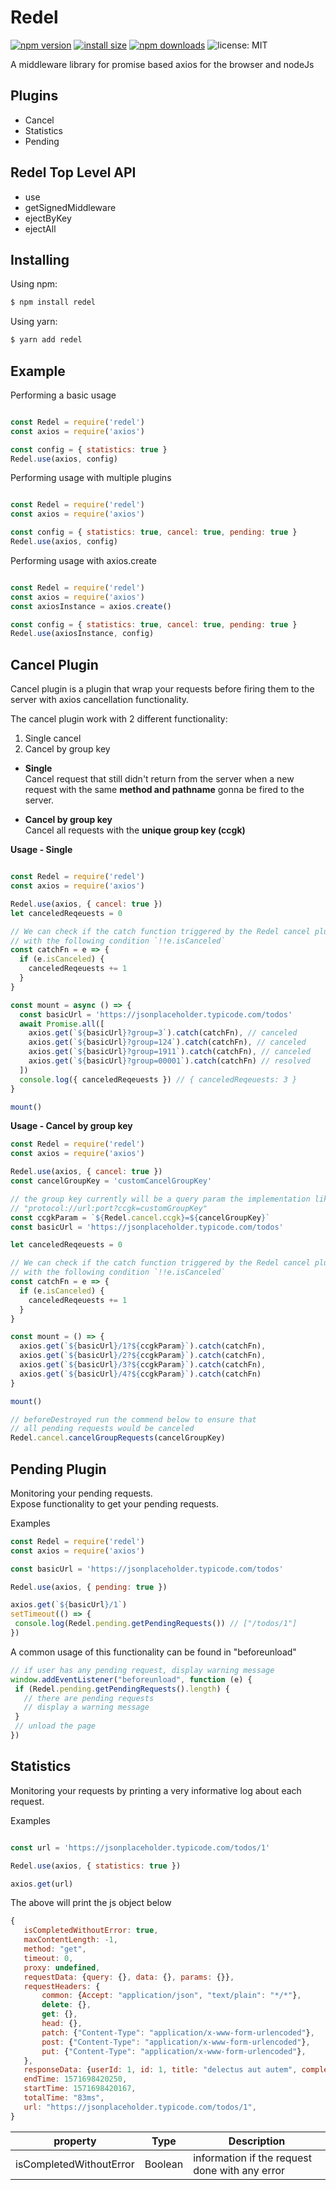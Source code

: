 # Redel
[![npm version](https://img.shields.io/npm/v/redel.svg?style=flat-square)](https://www.npmjs.org/package/redel)
[![install size](https://packagephobia.now.sh/badge?p=redel)](https://packagephobia.now.sh/result?p=redel)
[![npm downloads](https://img.shields.io/npm/dm/redel.svg?style=flat-square)](http://npm-stat.com/charts.html?package=redel)
![license: MIT](https://img.shields.io/badge/License-MIT-blue.svg)

A middleware library for promise based axios for the browser and nodeJs

## Plugins
- Cancel
- Statistics
- Pending

## Redel Top Level API
- use
- getSignedMiddleware
- ejectByKey
- ejectAll

## Installing

Using npm:

```bash
$ npm install redel
```

Using yarn:

```bash
$ yarn add redel
```

## Example

Performing a basic usage

```js

const Redel = require('redel')
const axios = require('axios')

const config = { statistics: true }
Redel.use(axios, config)

```

Performing usage with multiple plugins

```js

const Redel = require('redel')
const axios = require('axios')

const config = { statistics: true, cancel: true, pending: true }
Redel.use(axios, config)

```

Performing usage with axios.create

```js

const Redel = require('redel')
const axios = require('axios')
const axiosInstance = axios.create()

const config = { statistics: true, cancel: true, pending: true }
Redel.use(axiosInstance, config)

```

## Cancel Plugin

 Cancel plugin is a plugin that wrap your requests
 before firing them to the server with axios cancellation functionality.

  The cancel plugin work with 2 different functionality:
  1. Single cancel
  2. Cancel by group key

 * **Single** <br />
  Cancel request that still didn't return from the server
  when a new request with the same **method and pathname**
  gonna be fired to the server.

 * **Cancel by group key** <br />
  Cancel all requests with the **unique group key (ccgk)**


**Usage - Single**

```js

const Redel = require('redel')
const axios = require('axios')

Redel.use(axios, { cancel: true })
let canceledReqeuests = 0

// We can check if the catch function triggered by the Redel cancel plugin
// with the following condition `!!e.isCanceled`
const catchFn = e => {
  if (e.isCanceled) {
    canceledReqeuests += 1
  }
}

const mount = async () => {
  const basicUrl = 'https://jsonplaceholder.typicode.com/todos'
  await Promise.all([
    axios.get(`${basicUrl}?group=3`).catch(catchFn), // canceled
    axios.get(`${basicUrl}?group=124`).catch(catchFn), // canceled
    axios.get(`${basicUrl}?group=1911`).catch(catchFn), // canceled
    axios.get(`${basicUrl}?group=00001`).catch(catchFn) // resolved
  ])
  console.log({ canceledReqeuests }) // { canceledReqeuests: 3 }
}

mount()

```


**Usage - Cancel by group key**

```js
const Redel = require('redel')
const axios = require('axios')

Redel.use(axios, { cancel: true })
const cancelGroupKey = 'customCancelGroupKey'

// the group key currently will be a query param the implementation like below will be
// "protocol://url:port?ccgk=customGroupKey"
const ccgkParam = `${Redel.cancel.ccgk}=${cancelGroupKey}`
const basicUrl = 'https://jsonplaceholder.typicode.com/todos'

let canceledReqeuests = 0

// We can check if the catch function triggered by the Redel cancel plugin
// with the following condition `!!e.isCanceled`
const catchFn = e => {
  if (e.isCanceled) {
    canceledReqeuests += 1
  }
}

const mount = () => {
  axios.get(`${basicUrl}/1?${ccgkParam}`).catch(catchFn),
  axios.get(`${basicUrl}/2?${ccgkParam}`).catch(catchFn),
  axios.get(`${basicUrl}/3?${ccgkParam}`).catch(catchFn),
  axios.get(`${basicUrl}/4?${ccgkParam}`).catch(catchFn)
}

mount()

// beforeDestroyed run the commend below to ensure that
// all pending requests would be canceled
Redel.cancel.cancelGroupRequests(cancelGroupKey)


```

## Pending Plugin

 Monitoring your pending requests.<br />
 Expose functionality to get your pending requests.

Examples

 ```js
const Redel = require('redel')
const axios = require('axios')

const basicUrl = 'https://jsonplaceholder.typicode.com/todos'

Redel.use(axios, { pending: true })

axios.get(`${basicUrl}/1`)
setTimeout(() => {
  console.log(Redel.pending.getPendingRequests()) // ["/todos/1"]
})

 ```

A common usage of this functionality can be found in "beforeunload"

 ```js
// if user has any pending request, display warning message
window.addEventListener("beforeunload", function (e) {
  if (Redel.pending.getPendingRequests().length) {
    // there are pending requests
    // display a warning message
  }
  // unload the page
})
 ```


## Statistics

 Monitoring your requests by printing a very informative log about each request.<br />

Examples
 ```js

 const url = 'https://jsonplaceholder.typicode.com/todos/1'

 Redel.use(axios, { statistics: true })

 axios.get(url)

 ```

 The above will print the js object below

 ```js
{
    isCompletedWithoutError: true,
    maxContentLength: -1,
    method: "get",
    timeout: 0,
    proxy: undefined,
    requestData: {query: {}, data: {}, params: {}},
    requestHeaders: {
        common: {Accept: "application/json", "text/plain": "*/*"},
        delete: {},
        get: {},
        head: {},
        patch: {"Content-Type": "application/x-www-form-urlencoded"},
        post: {"Content-Type": "application/x-www-form-urlencoded"},
        put: {"Content-Type": "application/x-www-form-urlencoded"},
    },
    responseData: {userId: 1, id: 1, title: "delectus aut autem", completed: false},
    endTime: 1571698420250,
    startTime: 1571698420167,
    totalTime: "83ms",
    url: "https://jsonplaceholder.typicode.com/todos/1",
}

 ```

| property | Type | Description |
| --- | --- | --- |
| isCompletedWithoutError | Boolean | information if the request done with any error |









